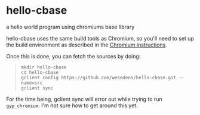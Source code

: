 hello-cbase
===========

a hello world program using chromiums base library


hello-cbase uses the same build tools as Chromium, so you'll need to set up the build environment as described in the [Chromium instructions](http://www.chromium.org/developers).

Once this is done, you can fetch the sources by doing:

>`mkdir hello-cbase`  
>`cd hello-cbase`  
>`gclient config https://github.com/wesedens/hello-cbase.git --name=src`  
>`gclient sync`  

For the time being, gclient sync will error out while trying to run `gyp_chromium`. I'm not sure how to get around this yet.
